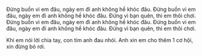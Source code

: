 Đừng buồn vì em đâu, ngày em đi anh không hề khóc đâu.
Đừng buồn vì em đâu, ngày em đi anh không hề khóc đâu.
Đừng vì bạn quên, thì em thôi chơi.
Đừng buồn vì em đâu, ngày em đi anh không hề khóc đâu.
Đừng buồn vì em đâu, ngày em đi anh không hề khóc đâu.
Đừng vì bạn quên, thì em thôi chơi.

Khi em nói lời chia tay, con tim anh đau nhói.
Anh xin em cho thêm 1 cơ hội, xin đừng bỏ rơi.